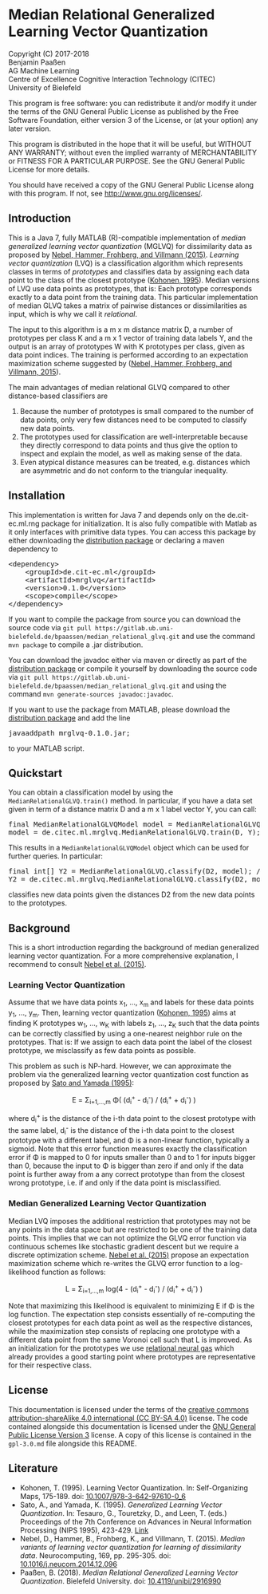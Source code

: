 # Median Relational Generalized Learning Vector Quantization

Copyright (C) 2017-2018  
Benjamin Paaßen  
AG Machine Learning  
Centre of Excellence Cognitive Interaction Technology (CITEC)  
University of Bielefeld

This program is free software: you can redistribute it and/or modify
it under the terms of the GNU General Public License as published by
the Free Software Foundation, either version 3 of the License, or
(at your option) any later version.

This program is distributed in the hope that it will be useful,
but WITHOUT ANY WARRANTY; without even the implied warranty of
MERCHANTABILITY or FITNESS FOR A PARTICULAR PURPOSE. See the
GNU General Public License for more details.

You should have received a copy of the GNU General Public License
along with this program.  If not, see <http://www.gnu.org/licenses/>.

## Introduction

This is a Java 7, fully MATLAB (R)-compatible implementation of
_median generalized learning vector quantization_ (MGLVQ) for dissimilarity data as proposed by
[Nebel, Hammer, Frohberg, and Villmann (2015)][3].
_Learning vector quantization_ (LVQ) is a classification algorithm which represents classes in terms
of _prototypes_ and classifies data by assigning each data point to the class of the closest
prototype ([Kohonen, 1995][1]). Median versions of LVQ use data points as prototypes, that is: Each
prototype corresponds exactly to a data point from the training data. This particular
implementation of median GLVQ takes a matrix of pairwise distances or dissimilarities as input,
which is why we call it _relational_.

The input to this algorithm is a m x m distance matrix D, a number of prototypes per class K and a
m x 1 vector of training data labels Y, and the output is an array of prototypes W with K prototypes
per class, given as data point indices. The training is performed according to an expectation
maximization scheme suggested by ([Nebel, Hammer, Frohberg, and Villmann, 2015][3]).

The main advantages of median relational GLVQ compared to other distance-based classifiers are

1. Because the number of prototypes is small compared to the number of data points, only very few
distances need to be computed to classify new data points.
2. The prototypes used for classification are well-interpretable because they directly correspond
to data points and thus give the option to inspect and explain the model, as well as making sense
of the data.
3. Even atypical distance measures can be treated, e.g. distances which are asymmetric and do not
conform to the triangular inequality.

## Installation

This implementation is written for Java 7 and depends only on the de.cit-ec.ml.rng package for
initialization. It is also fully compatible with Matlab as it only interfaces with primitive data
types. You can access this package by either downloading the [distribution package][4]
or declaring a maven dependency to

<pre>
&lt;dependency&gt;
	&lt;groupId&gt;de.cit-ec.ml&lt;/groupId&gt;
	&lt;artifactId&gt;mrglvq&lt;/artifactId&gt;
	&lt;version&gt;0.1.0&lt;/version&gt;
	&lt;scope&gt;compile&lt;/scope&gt;
&lt;/dependency&gt;
</pre>

If you want to compile the package from source you can download the source code via
`git pull https://gitlab.ub.uni-bielefeld.de/bpaassen/median_relational_glvq.git` and use the
command `mvn package` to compile a .jar distribution.

You can download the javadoc either via maven or directly as part of the [distribution package][4]
or compile it yourself by downloading the source code via 
`git pull https://gitlab.ub.uni-bielefeld.de/bpaassen/median_relational_glvq.git` and using the
command `mvn generate-sources javadoc:javadoc`.

If you want to use the package from MATLAB, please download the [distribution package][4] and add
the line

<pre>javaaddpath mrglvq-0.1.0.jar;</pre>

to your MATLAB script.

## Quickstart

You can obtain a classification model by using the `MedianRelationalGLVQ.train()` method. In
particular, if you have a data set given in term of a distance matrix D and a m x 1 label vector
Y, you can call:

<pre>
final MedianRelationalGLVQModel model = MedianRelationalGLVQ.train(D, Y); // Java
model = de.citec.ml.mrglvq.MedianRelationalGLVQ.train(D, Y); % MATLAB
</pre>

This results in a `MedianRelationalGLVQModel` object which can be used for further queries. In particular:

<pre>final int[] Y2 = MedianRelationalGLVQ.classify(D2, model); // Java
Y2 = de.citec.ml.mrglvq.MedianRelationalGLVQ.classify(D2, model) %MATLAB</pre>

classifies new data points given the distances D2 from the new data points to the prototypes.

## Background

This is a short introduction regarding the background of median generalized learning
vector quantization. For a more comprehensive explanation, I recommend to consult
[Nebel et al. (2015)][3].

### Learning Vector Quantization

Assume that we have data points x<sub>1</sub>, ..., x<sub>m</sub> and labels for these data points
y<sub>1</sub>, ..., y<sub>m</sub>. Then, learning vector quantization ([Kohonen, 1995][1]) aims at
finding K prototypes w<sub>1</sub>, ..., w<sub>K</sub> with labels z<sub>1</sub>, ..., z<sub>K</sub>
such that the data points can be correctly classified by using a one-nearest neighbor rule on the
prototypes. That is: If we assign to each data point the label of the closest prototype, we
misclassify as few data points as possible.

This problem as such is NP-hard. However, we can approximate the problem via the generalized
learning vector quantization cost function as proposed by [Sato and Yamada (1995)][2]:

<center>E = &Sigma;<sub>i=1,...,m</sub> &Phi;(
	(d<sub>i</sub><sup>+</sup> - d<sub>i</sub><sup>-</sup>) /
	(d<sub>i</sub><sup>+</sup> + d<sub>i</sub><sup>-</sup>)
)</center>

where d<sub>i</sub><sup>+</sup> is the distance of the i-th data point to the closest prototype
with the same label, d<sub>i</sub><sup>-</sup> is the distance of the i-th data point to the
closest prototype with a different label, and &Phi; is a non-linear function, typically a sigmoid.
Note that this error function measures exactly the classification error if &Phi; is mapped to 0
for inputs smaller than 0 and to 1 for inputs bigger than 0, because the input to &Phi; is bigger
than zero if and only if the data point is further away from a any correct prototype than from
the closest wrong prototype, i.e. if and only if the data point is misclassified.

### Median Generalized Learning Vector Quantization

Median LVQ imposes the additional restriction that prototypes may not be any points in the data
space but are restricted to be one of the training data points. This implies that we can not
optimize the GLVQ error function via continuous schemes like stochastic gradient descent but we
require a discrete optimization scheme. [Nebel et al. (2015)][3] propose an expectation maximization
scheme which re-writes the GLVQ error function to a log-likelihood function as follows:

<center>L = &Sigma;<sub>i=1,...,m</sub> log(4 -
	(d<sub>i</sub><sup>+</sup> - d<sub>i</sub><sup>-</sup>) /
	(d<sub>i</sub><sup>+</sup> + d<sub>i</sub><sup>-</sup>)
)</center>

Note that maximizing this likelihood is equivalent to minimizing E if &Phi; is the log function.
The expectation step consists essentially of re-computing the closest prototypes for each data
point as well as the respective distances, while the maximization step consists of replacing one
prototype with a different data point from the same Voronoi cell such that L is improved.
As an initialization for the prototypes we use [relational neural gas](http://doi.org/10.4119/unibi/2916980)
which already provides a good starting point where prototypes are representative for their respective class.

## License

This documentation is licensed under the terms of the [creative commons attribution-shareAlike 4.0 international (CC BY-SA 4.0)](https://creativecommons.org/licenses/by-sa/4.0/) license. The code
contained alongside this documentation is licensed under the
[GNU General Public License Version 3](https://www.gnu.org/licenses/gpl-3.0.en.html) license.
A copy of this license is contained in the `gpl-3.0.md` file alongside this README.

## Literature

* Kohonen, T. (1995). Learning Vector Quantization. In: Self-Organizing Maps, 175-189. doi: [10.1007/978-3-642-97610-0_6][1]
* Sato, A., and Yamada, K. (1995). _Generalized Learning Vector Quantization_. In: Tesauro, G., Touretzky, D., and Leen, T. (eds.) Proceedings of the 7th Conference on Advances in Neural Information Processing (NIPS 1995), 423-429. [Link][2]
* Nebel, D., Hammer, B., Frohberg, K., and Villmann, T. (2015). _Median variants of learning vector quantization for learning of dissimilarity data_. Neurocomputing, 169, pp. 295-305. doi: [10.1016/j.neucom.2014.12.096][3]
* Paaßen, B. (2018). _Median Relational Generalized Learning Vector Quantization_. Bielefeld University. doi: [10.4119/unibi/2916990][4]

[1]: https://doi.org/10.1007/978-3-642-97610-0_6 "Kohonen, T. (1995). Learning Vector Quantization. In: Self-Organizing Maps, 175-189"
[2]: https://papers.nips.cc/paper/1113-generalized-learning-vector-quantization "Sato, A., and Yamada, K. (1995). Generalized Learning Vector Quantization. In: Tesauro, G., Touretzky, D., and Leen, T. (eds.) Proceedings of the 7th Conference on Advances in Neural Information Processing (NIPS 1995), 423-429."
[3]: https://doi.org/10.1016/j.neucom.2014.12.096 "Nebel, D., Hammer, B., Frohberg, K., and Villmann, T. (2015). Median variants of learning vector quantization for learning of dissimilarity data. Neurocomputing, 169, pp. 295-305."
[4]: https://doi.org/10.4119/unibi/2916990 "Paaßen, B. (2018). Median Relational Generalized Learning Vector Quantization. Bielefeld University."
